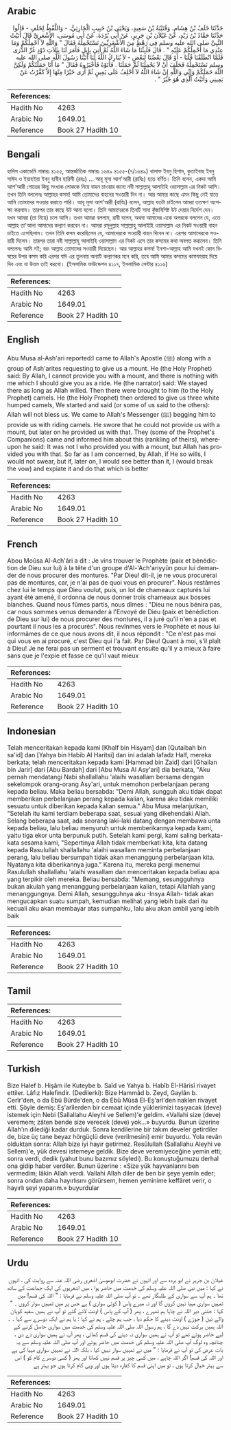 ## Arabic


<div dir="rtl" lang="ar" style={{fontSize:'larger',backgroundColor:'#f8f9fa',padding:20}}>
حَدَّثَنَا خَلَفُ بْنُ هِشَامٍ، وَقُتَيْبَةُ بْنُ سَعِيدٍ، وَيَحْيَى بْنُ حَبِيبٍ الْحَارِثِيُّ، - وَاللَّفْظُ لِخَلَفٍ - قَالُوا حَدَّثَنَا حَمَّادُ بْنُ زَيْدٍ، عَنْ غَيْلاَنَ بْنِ جَرِيرٍ، عَنْ أَبِي بُرْدَةَ، عَنْ أَبِي مُوسَى، الأَشْعَرِيِّ قَالَ أَتَيْتُ النَّبِيَّ صلى الله عليه وسلم فِي رَهْطٍ مِنَ الأَشْعَرِيِّينَ نَسْتَحْمِلُهُ فَقَالَ ‏"‏ وَاللَّهِ لاَ أَحْمِلُكُمْ وَمَا عِنْدِي مَا أَحْمِلُكُمْ عَلَيْهِ ‏"‏ ‏.‏ قَالَ فَلَبِثْنَا مَا شَاءَ اللَّهُ ثُمَّ أُتِيَ بِإِبِلٍ فَأَمَرَ لَنَا بِثَلاَثِ ذَوْدٍ غُرِّ الذُّرَى فَلَمَّا انْطَلَقْنَا قُلْنَا - أَوْ قَالَ بَعْضُنَا لِبَعْضٍ - لاَ يُبَارِكُ اللَّهُ لَنَا أَتَيْنَا رَسُولَ اللَّهِ صلى الله عليه وسلم نَسْتَحْمِلُهُ فَحَلَفَ أَنْ لاَ يَحْمِلَنَا ثُمَّ حَمَلَنَا ‏.‏ فَأَتَوْهُ فَأَخْبَرُوهُ فَقَالَ ‏"‏ مَا أَنَا حَمَلْتُكُمْ وَلَكِنَّ اللَّهَ حَمَلَكُمْ وَإِنِّي وَاللَّهِ إِنْ شَاءَ اللَّهُ لاَ أَحْلِفُ عَلَى يَمِينٍ ثُمَّ أَرَى خَيْرًا مِنْهَا إِلاَّ كَفَّرْتُ عَنْ يَمِينِي وَأَتَيْتُ الَّذِي هُوَ خَيْرٌ ‏"‏ ‏.‏
</div>
<div style={{backgroundColor:'#f8f9fa',padding:20, marginBottom: 10}}><table> <thead> <tr> <th>References:</th> <th></th> </tr> </thead> <tbody><tr><td>Hadith No</td><td>4263</td></tr><tr><td>Arabic No</td><td>1649.01</td></tr><tr><td>Reference</td><td>Book 27 Hadith 10</td></tr></tbody></table></div>

## Bengali


<div dir="ltr" lang="bn" style={{fontSize:'larger',backgroundColor:'#f8f9fa',padding:20}}>
হাদিস একাডেমি নাম্বারঃ ৪১৫৫, আন্তর্জাতিক নাম্বারঃ ১৬৪৯ ৪১৫৫-(৭/১৬৪৯) খালাফ ইবনু হিশাম, কুতাইবাহ ইবনু সাঈদ ও ইয়াহইয়া ইবনু হাবীব হারিসী (রহঃ) ... আবূ মূসা আশ'আরী (রাযিঃ) হতে বর্ণিত। তিনি বলেন, একদা আমি আশ'আরী গোত্রের কিছু সংখ্যক লোককে নিয়ে বাহন চাওয়ার জন্যে নবী সাল্লাল্লাহু আলাইহি ওয়াসাল্লাম এর নিকট আসি। তখন তিনি বললেনঃ আল্লাহর কসম! আমি তোমাদের বাহনের সওয়ারী দিব না। আর আমার কাছে এমন কিছু নেই যাতে আমি তোমাদের সওয়ার করাতে পারি। আবূ মূসা আশ'আরী (রাযিঃ) বলেন, আল্লাহ যতটা চাইলেন আমরা ততক্ষণ অপেক্ষা করলাম। তারপর তার কাছে উট আনা হলো। তিনি আমাদেরকে তিনটি সাদা কুঁজবিশিষ্ট উট দেয়ার নির্দেশ দেন। যখন আমরা (তা নিয়ে) চলে আসি। তখন আমরা বললাম, রাবী বলেন, অথবা আমাদের একে অপরকে বললেন যে, এতে আল্লাহ তা'আলা আমাদের কল্যাণ করবেন না। আমরা রসূলুল্লাহ সাল্লাল্লাহু আলাইহি ওয়াসাল্লাম এর নিকট সওয়ারী বাহন চাইতে এসেছিলাম। তখন তিনি কসম করেছিলেন যে, আমাদেরকে সওয়ারী বাহন দিবেন না। এরপর আমাদেরকে সওয়ারী দিলেন। তারপর তারা নবী সাল্লাল্লাহু আলাইহি ওয়াসাল্লাম এর নিকট এসে তার কসমের কথা অবগত করালেন। তিনি বললেনঃ আমি নই; বরং আল্লাহ তোমাদের সওয়ারী দিয়েছেন। আর আল্লাহর কসম! ইনশা-আল্লাহ আমি যখনই কোন বিষয়ের উপর কসম করি এরপর যদি এর তুলনায় অন্যটি কল্যাণকর মনে করি, তবে আমি আমার কসমের কাফফারাহ দিয়ে দিব এবং যা উত্তম তাই করবো। (ইসলামিক ফাউন্ডেশন ৪১১৭, ইসলামিক সেন্টার ৪১১৬)
</div>
<div style={{backgroundColor:'#f8f9fa',padding:20, marginBottom: 10}}><table> <thead> <tr> <th>References:</th> <th></th> </tr> </thead> <tbody><tr><td>Hadith No</td><td>4263</td></tr><tr><td>Arabic No</td><td>1649.01</td></tr><tr><td>Reference</td><td>Book 27 Hadith 10</td></tr></tbody></table></div>

## English


<div dir="ltr" lang="en" style={{fontSize:'larger',backgroundColor:'#f8f9fa',padding:20}}>
Abu Musa al-Ash'ari reported:I came to Allah's Apostle (ﷺ) along with a group of Ash'arites requesting to give us a mount. He (the Holy Prophet) said: By Allah, I cannot provide you with a mount, and there is nothing with me which I should give you as a ride. He (the narrator) said: We stayed there as long as Allah willed. Then there were brought to him (to the Holy Prophet) camels. He (the Holy Prophet) then ordered to give us three white humped camels, We started and said (or some of us said to the others): Allah will not bless us. We came to Allah's Messenger (ﷺ) begging him to provide us with riding camels. He swore that he could not provide us with a mount, but later on he provided us with that. They (some of the Prophet's Companions) came and informed him about this (rankling of theirs), whereupon he said: It was not I who provided you with a mount, but Allah has provided you with that. So far as I am concerned, by Allah, if He so wills, I would not swear, but if, later on, I would see better than it, I (would break the vow) and expiate it and do that which is better
</div>
<div style={{backgroundColor:'#f8f9fa',padding:20, marginBottom: 10}}><table> <thead> <tr> <th>References:</th> <th></th> </tr> </thead> <tbody><tr><td>Hadith No</td><td>4263</td></tr><tr><td>Arabic No</td><td>1649.01</td></tr><tr><td>Reference</td><td>Book 27 Hadith 10</td></tr></tbody></table></div>

## French


<div dir="ltr" lang="fr" style={{fontSize:'larger',backgroundColor:'#f8f9fa',padding:20}}>
Abou Moûsa Al-Ach'âri a dit : Je vins trouver le Prophète (paix et bénédiction de Dieu sur lui) à la tête d'un groupe d'Al-'Ach'ariyyûn pour lui demander de nous procurer des montures. "Par Dieu! dit-il, je ne vous procurerai pas de montures, car, je n'ai pas de quoi vous en procurer". Nous restâmes chez lui le temps que Dieu voulut, puis, un lot de chameaux capturés lui ayant été amené, il ordonna de nous donner trois chameaux aux bosses blanches. Quand nous fûmes partis, nous dîmes : "Dieu ne nous bénira pas, car nous sommes venus demander à l'Envoyé de Dieu (paix et bénédiction de Dieu sur lui) de nous procurer des montures, il a juré qu'il n'en a pas et pourtant il nous les a procurés". Nous revînmes vers le Prophète et nous lui informâmes de ce que nous avons dit, il nous répondit : "Ce n'est pas moi qui vous en ai procuré, c'est Dieu qui l'a fait. Par Dieu! Quant à moi, s'il plaît à Dieu! Je ne ferai pas un serment et trouvant ensuite qu'il y a mieux à faire sans que je l'expie et fasse ce qu'il vaut mieux
</div>
<div style={{backgroundColor:'#f8f9fa',padding:20, marginBottom: 10}}><table> <thead> <tr> <th>References:</th> <th></th> </tr> </thead> <tbody><tr><td>Hadith No</td><td>4263</td></tr><tr><td>Arabic No</td><td>1649.01</td></tr><tr><td>Reference</td><td>Book 27 Hadith 10</td></tr></tbody></table></div>

## Indonesian


<div dir="ltr" lang="id" style={{fontSize:'larger',backgroundColor:'#f8f9fa',padding:20}}>
Telah menceritakan kepada kami [Khalf bin Hisyam] dan [Qutaibah bin sa'id] dan [Yahya bin Habib Al Haritsi] dan ini adalah lafadz Half, mereka berkata; telah menceritakan kepada kami [Hammad bin Zaid] dari [Ghailan bin Jarir] dari [Abu Bardah] dari [Abu Musa Al Asy'ari] dia berkata, "Aku pernah mendatangi Nabi shallallahu 'alaihi wasallam bersama dengan sekelompok orang-orang Asy'ari, untuk memohon perbelanjaan perang kepada beliau. Maka beliau bersabda: "Demi Allah, sungguh aku tidak dapat memberikan perbelanjaan perang kepada kalian, karena aku tidak memiliki sesuatu untuk diberikan kepada kalian semua." Abu Musa melanjutkan, "Setelah itu kami terdiam beberapa saat, sesuai yang dikehendaki Allah. Selang beberapa saat, ada seorang laki-laki datang dengan membawa unta kepada beliau, lalu beliau menyuruh untuk memberikannya kepada kami, yaitu tiga ekor unta berpunuk putih. Setelah kami pergi, kami saling berkata-kata sesama kami, "Sepertinya Allah tidak memberkati kita, kita datang kepada Rasulullah shallallahu 'alaihi wasallam meminta perbelanjaan perang, lalu beliau bersumpah tidak akan menanggung perbelanjaan kita. Nyatanya kita diberikannya juga." Karena itu, mereka pergi menemui Rasulullah shallallahu 'alaihi wasallam dan menceritakan kepada beliau apa yang terpikir oleh mereka. Beliau bersabda: "Memang, sesungguhnya bukan akulah yang menanggung perbelanjaan kalian, tetapi Allahlah yang menanggungnya. Demi Allah, sesungguhnya aku -Insya Allah- tidak akan mengucapkan suatu sumpah, kemudian melihat yang lebih baik dari itu kecuali aku akan membayar atas sumpahku, lalu aku akan ambil yang lebih baik
</div>
<div style={{backgroundColor:'#f8f9fa',padding:20, marginBottom: 10}}><table> <thead> <tr> <th>References:</th> <th></th> </tr> </thead> <tbody><tr><td>Hadith No</td><td>4263</td></tr><tr><td>Arabic No</td><td>1649.01</td></tr><tr><td>Reference</td><td>Book 27 Hadith 10</td></tr></tbody></table></div>

## Tamil


<div dir="ltr" lang="ta" style={{fontSize:'larger',backgroundColor:'#f8f9fa',padding:20}}>

</div>
<div style={{backgroundColor:'#f8f9fa',padding:20, marginBottom: 10}}><table> <thead> <tr> <th>References:</th> <th></th> </tr> </thead> <tbody><tr><td>Hadith No</td><td>4263</td></tr><tr><td>Arabic No</td><td>1649.01</td></tr><tr><td>Reference</td><td>Book 27 Hadith 10</td></tr></tbody></table></div>

## Turkish


<div dir="ltr" lang="tr" style={{fontSize:'larger',backgroundColor:'#f8f9fa',padding:20}}>
Bize Halef b. Hişâm ile Kuteybe b. Saîd ve Yahya b. Habîb El-Hârisî rivayet ettiler. Lâfız Halefindir. (Dedilerki): Bize Hammâd b. Zeyd, Gaylân b. Cerîr'den, o da Ebû Bürde'den, o da Ebû Mûsâ El-Eş'arî'den naklen rivayet etti. Şöyle demiş: Eş'arîlerden bir cemaat içinde yüklerimizi taşıyacak (deve) istemek için Nebi (Sallallahu Aleyhi ve Sellem)'e geldim. «Vallahi size (deve) veremem; zâten bende size verecek (deve) yok...» buyurdu. Bunun üzerine Allah'ın dilediği kadar durduk. Sonra kendilerine bir takım develer getirdiler de, bize üç tane beyaz hörgüçlü deve (verilmesini) emir buyurdu. Yola revân olduktan sonra: Allah bize iyi hayır getirmez. Resûlullah (Sallallahu Aleyhi ve Sellem)'e, yük devesi istemeye geldik. Bize deve veremiyeceğine yemin etti; sonra verdi, dedik (yahut bunu bazımız söyledi). Bu konuştuğumuzu derhal ona gidip haber verdiler. Bunun üzerine : «Size yük hayvanlarını ben vermedim; lâkin Allah verdi. Vallahi Allah diler de ben bir şeye yemîn eder; sonra ondan daha hayırlısını görürsem, hemen yeminime keffâret verir, o hayırlı şeyi yaparım.» buyurdular
</div>
<div style={{backgroundColor:'#f8f9fa',padding:20, marginBottom: 10}}><table> <thead> <tr> <th>References:</th> <th></th> </tr> </thead> <tbody><tr><td>Hadith No</td><td>4263</td></tr><tr><td>Arabic No</td><td>1649.01</td></tr><tr><td>Reference</td><td>Book 27 Hadith 10</td></tr></tbody></table></div>

## Urdu


<div dir="rtl" lang="ur" style={{fontSize:'larger',backgroundColor:'#f8f9fa',padding:20}}>
غیلان بن جریر نے ابو بردہ سے اور انہوں نے حضرت ابوموسیٰ اشعری رضی اللہ عنہ سے روایت کی ، انہوں نے کہا : میں نبی صلی اللہ علیہ وسلم کی خدمت میں حاضر ہوا ، میں اشعریوں کی ایک جماعت کے ساتھ تھا ۔ ہم آپ سے سواری کے طلبگار تھے ۔ تو آپ صلی اللہ علیہ وسلم نے فرمایا : " اللہ کی قسم! میں تمہیں سواری مہیا نہیں کروں گا اور نہ میرے پاس ( کوئی سواری ) ہے جس پر میں تمہیں سوار کروں ۔ " کہا : جتنی دیر اللہ نے چاہا ہم ٹھہرے ، پھر ( آپ کے پاس ) اونٹ لائے گئے تو آپ نے ہمیں سفید کوہان والے تین ( جوڑے ) اونٹ دینے کا حکم دیا ، جب ہم چلے ، ہم نے کہا : یا ہم نے ایک دوسرے سے کہا ۔ ۔ اللہ ہمیں برکت نہیں دے گا ، ہم رسول اللہ صلی اللہ علیہ وسلم کی خدمت میں سواری حاصل کرنے کے لیے حاضر ہوئے تھے تو آپ نے ہمیں سواری نہ دینے کی قسم کھائی ، پھر آپ نے ہمیں سواری دے دی ، چنانچہ وہ لوگ آپ صلی اللہ علیہ وسلم کی خدمت میں حاضر ہوئے اور آپ صلی اللہ علیہ وسلم سے یہ بات عرض کی تو آپ نے فرمایا : " میں نے تمہیں سوار نہیں کیا ، بلکہ اللہ نے تمہیں سواری مہیا کی ہے اور اللہ کی قسم! اگر اللہ چاہے ، میں کسی چیز پر قسم نہیں کھاتا اور پھر ( کسی دوسرے کام کو ) اس سے بہتر خیال کرتا ہوں ، تو میں اپنی قسم کا کفارہ دیتا ہوں اور وہی کام کرتا ہوں جو بہتر ہے
</div>
<div style={{backgroundColor:'#f8f9fa',padding:20, marginBottom: 10}}><table> <thead> <tr> <th>References:</th> <th></th> </tr> </thead> <tbody><tr><td>Hadith No</td><td>4263</td></tr><tr><td>Arabic No</td><td>1649.01</td></tr><tr><td>Reference</td><td>Book 27 Hadith 10</td></tr></tbody></table></div>